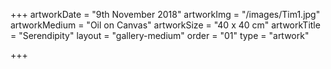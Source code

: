 +++
artworkDate = "9th November 2018"
artworkImg = "/images/Tim1.jpg"
artworkMedium = "Oil on Canvas"
artworkSize = "40 x 40 cm"
artworkTitle = "Serendipity"
layout = "gallery-medium"
order = "01"
type = "artwork"

+++
